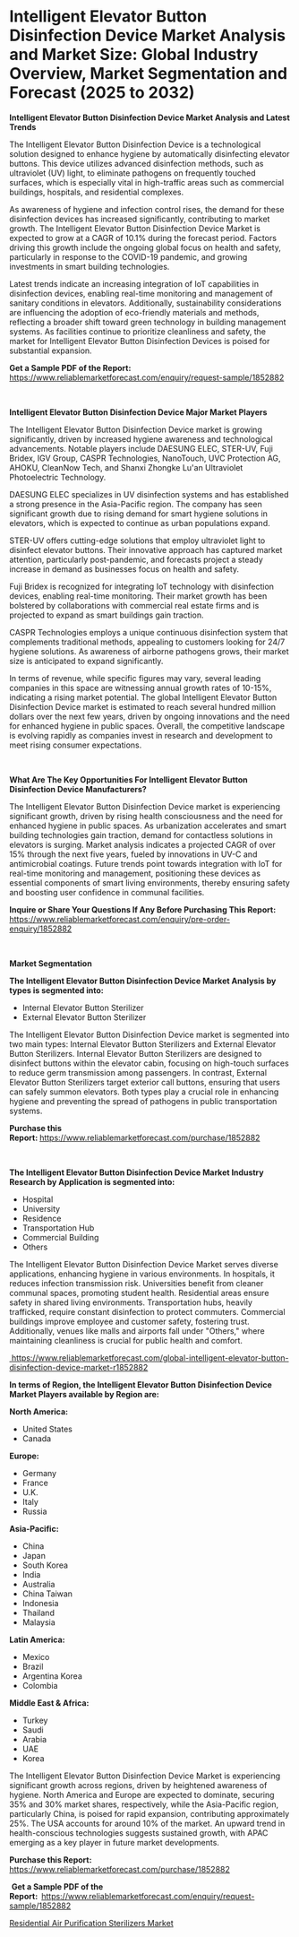 <p><h1>Intelligent Elevator Button Disinfection Device Market Analysis and Market Size: Global Industry Overview, Market Segmentation and Forecast (2025 to 2032)</h1></p><p><strong>Intelligent Elevator Button Disinfection Device Market Analysis and Latest Trends</strong></p>
<p><p>The Intelligent Elevator Button Disinfection Device is a technological solution designed to enhance hygiene by automatically disinfecting elevator buttons. This device utilizes advanced disinfection methods, such as ultraviolet (UV) light, to eliminate pathogens on frequently touched surfaces, which is especially vital in high-traffic areas such as commercial buildings, hospitals, and residential complexes. </p><p>As awareness of hygiene and infection control rises, the demand for these disinfection devices has increased significantly, contributing to market growth. The Intelligent Elevator Button Disinfection Device Market is expected to grow at a CAGR of 10.1% during the forecast period. Factors driving this growth include the ongoing global focus on health and safety, particularly in response to the COVID-19 pandemic, and growing investments in smart building technologies. </p><p>Latest trends indicate an increasing integration of IoT capabilities in disinfection devices, enabling real-time monitoring and management of sanitary conditions in elevators. Additionally, sustainability considerations are influencing the adoption of eco-friendly materials and methods, reflecting a broader shift toward green technology in building management systems. As facilities continue to prioritize cleanliness and safety, the market for Intelligent Elevator Button Disinfection Devices is poised for substantial expansion.</p></p>
<p><strong>Get a Sample PDF of the Report:&nbsp;</strong> <a href="https://www.reliablemarketforecast.com/enquiry/request-sample/1852882?utm_campaign=1888&utm_medium=2&utm_source=Github&utm_content=ia&utm_term=10022025&utm_id=intelligent-elevator-button-disinfection-device">https://www.reliablemarketforecast.com/enquiry/request-sample/1852882</a></p>
<p>&nbsp;</p>
<p><strong>Intelligent Elevator Button Disinfection Device Major Market Players</strong></p>
<p><p>The Intelligent Elevator Button Disinfection Device market is growing significantly, driven by increased hygiene awareness and technological advancements. Notable players include DAESUNG ELEC, STER-UV, Fuji Bridex, IGV Group, CASPR Technologies, NanoTouch, UVC Protection AG, AHOKU, CleanNow Tech, and Shanxi Zhongke Lu'an Ultraviolet Photoelectric Technology.</p><p>DAESUNG ELEC specializes in UV disinfection systems and has established a strong presence in the Asia-Pacific region. The company has seen significant growth due to rising demand for smart hygiene solutions in elevators, which is expected to continue as urban populations expand.</p><p>STER-UV offers cutting-edge solutions that employ ultraviolet light to disinfect elevator buttons. Their innovative approach has captured market attention, particularly post-pandemic, and forecasts project a steady increase in demand as businesses focus on health and safety.</p><p>Fuji Bridex is recognized for integrating IoT technology with disinfection devices, enabling real-time monitoring. Their market growth has been bolstered by collaborations with commercial real estate firms and is projected to expand as smart buildings gain traction.</p><p>CASPR Technologies employs a unique continuous disinfection system that complements traditional methods, appealing to customers looking for 24/7 hygiene solutions. As awareness of airborne pathogens grows, their market size is anticipated to expand significantly.</p><p>In terms of revenue, while specific figures may vary, several leading companies in this space are witnessing annual growth rates of 10-15%, indicating a rising market potential. The global Intelligent Elevator Button Disinfection Device market is estimated to reach several hundred million dollars over the next few years, driven by ongoing innovations and the need for enhanced hygiene in public spaces. Overall, the competitive landscape is evolving rapidly as companies invest in research and development to meet rising consumer expectations.</p></p>
<p>&nbsp;</p>
<p><strong>What Are The Key Opportunities For Intelligent Elevator Button Disinfection Device Manufacturers?</strong></p>
<p><p>The Intelligent Elevator Button Disinfection Device market is experiencing significant growth, driven by rising health consciousness and the need for enhanced hygiene in public spaces. As urbanization accelerates and smart building technologies gain traction, demand for contactless solutions in elevators is surging. Market analysis indicates a projected CAGR of over 15% through the next five years, fueled by innovations in UV-C and antimicrobial coatings. Future trends point towards integration with IoT for real-time monitoring and management, positioning these devices as essential components of smart living environments, thereby ensuring safety and boosting user confidence in communal facilities.</p></p>
<p><strong>Inquire or Share Your Questions If Any Before Purchasing This Report:</strong> <a href="https://www.reliablemarketforecast.com/enquiry/pre-order-enquiry/1852882?utm_campaign=1888&utm_medium=2&utm_source=Github&utm_content=ia&utm_term=10022025&utm_id=intelligent-elevator-button-disinfection-device">https://www.reliablemarketforecast.com/enquiry/pre-order-enquiry/1852882</a></p>
<p>&nbsp;</p>
<p><strong>Market Segmentation</strong></p>
<p><strong>The Intelligent Elevator Button Disinfection Device Market Analysis by types is segmented into:</strong></p>
<p><ul><li>Internal Elevator Button Sterilizer</li><li>External Elevator Button Sterilizer</li></ul></p>
<p><p>The Intelligent Elevator Button Disinfection Device market is segmented into two main types: Internal Elevator Button Sterilizers and External Elevator Button Sterilizers. Internal Elevator Button Sterilizers are designed to disinfect buttons within the elevator cabin, focusing on high-touch surfaces to reduce germ transmission among passengers. In contrast, External Elevator Button Sterilizers target exterior call buttons, ensuring that users can safely summon elevators. Both types play a crucial role in enhancing hygiene and preventing the spread of pathogens in public transportation systems.</p></p>
<p><strong>Purchase this Report:&nbsp;</strong><a href="https://www.reliablemarketforecast.com/purchase/1852882?utm_campaign=1888&utm_medium=2&utm_source=Github&utm_content=ia&utm_term=10022025&utm_id=intelligent-elevator-button-disinfection-device">https://www.reliablemarketforecast.com/purchase/1852882</a></p>
<p>&nbsp;</p>
<p><strong>The Intelligent Elevator Button Disinfection Device Market Industry Research by Application is segmented into:</strong></p>
<p><ul><li>Hospital</li><li>University</li><li>Residence</li><li>Transportation Hub</li><li>Commercial Building</li><li>Others</li></ul></p>
<p><p>The Intelligent Elevator Button Disinfection Device Market serves diverse applications, enhancing hygiene in various environments. In hospitals, it reduces infection transmission risk. Universities benefit from cleaner communal spaces, promoting student health. Residential areas ensure safety in shared living environments. Transportation hubs, heavily trafficked, require constant disinfection to protect commuters. Commercial buildings improve employee and customer safety, fostering trust. Additionally, venues like malls and airports fall under "Others," where maintaining cleanliness is crucial for public health and comfort.</p></p>
<p><a href="https://www.reliablemarketforecast.com/global-intelligent-elevator-button-disinfection-device-market-r1852882?utm_campaign=1888&utm_medium=2&utm_source=Github&utm_content=ia&utm_term=10022025&utm_id=intelligent-elevator-button-disinfection-device">&nbsp;https://www.reliablemarketforecast.com/global-intelligent-elevator-button-disinfection-device-market-r1852882</a></p>
<p><strong>In terms of Region, the Intelligent Elevator Button Disinfection Device Market Players available by Region are:</strong></p>
<p>
    <p> <strong> North America: </strong>
        <ul>
            <li>United States</li>
            <li>Canada</li>
        </ul>
        </p> 
    <p> <strong> Europe: </strong>
        <ul>
            <li>Germany</li>
            <li>France</li>
            <li>U.K.</li>
            <li>Italy</li>
            <li>Russia</li>
        </ul>
        </p> 
    <p> <strong> Asia-Pacific: </strong>
        <ul>
            <li>China</li>
            <li>Japan</li>
            <li>South Korea</li>
            <li>India</li>
            <li>Australia</li>
            <li>China Taiwan</li>
            <li>Indonesia</li>
            <li>Thailand</li>
            <li>Malaysia</li>
        </ul>
        </p> 
    <p> <strong> Latin America: </strong>
        <ul>
            <li>Mexico</li>
            <li>Brazil</li>
            <li>Argentina Korea</li>
            <li>Colombia</li>
        </ul>
        </p> 
    <p> <strong> Middle East & Africa: </strong>
        <ul>
            <li>Turkey</li>
            <li>Saudi</li>
            <li>Arabia</li>
            <li>UAE</li>
            <li>Korea</li>
        </ul>
    </p>
    </p>
<p><p>The Intelligent Elevator Button Disinfection Device Market is experiencing significant growth across regions, driven by heightened awareness of hygiene. North America and Europe are expected to dominate, securing 35% and 30% market shares, respectively, while the Asia-Pacific region, particularly China, is poised for rapid expansion, contributing approximately 25%. The USA accounts for around 10% of the market. An upward trend in health-conscious technologies suggests sustained growth, with APAC emerging as a key player in future market developments.</p></p>
<p><strong>Purchase this Report: </strong><a href="https://www.reliablemarketforecast.com/purchase/1852882?utm_campaign=1888&utm_medium=2&utm_source=Github&utm_content=ia&utm_term=10022025&utm_id=intelligent-elevator-button-disinfection-device">https://www.reliablemarketforecast.com/purchase/1852882</a></p>
<p>&nbsp;<strong>Get a Sample PDF of the Report:&nbsp;&nbsp;</strong><a href="https://www.reliablemarketforecast.com/enquiry/request-sample/1852882?utm_campaign=1888&utm_medium=2&utm_source=Github&utm_content=ia&utm_term=10022025&utm_id=intelligent-elevator-button-disinfection-device">https://www.reliablemarketforecast.com/enquiry/request-sample/1852882</a></p>
<p><strong></strong></p>
<p><p><a href="https://github.com/gulaimolin/Market-Research-Report-List-7/blob/main/residential-air-purification-sterilizers-market.md?utm_campaign=1888&utm_medium=2&utm_source=Github&utm_content=ia&utm_term=10022025&utm_id=intelligent-elevator-button-disinfection-device">Residential Air Purification Sterilizers Market</a></p></p>